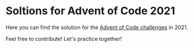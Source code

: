 # Soltions for Advent of Code 2021

Here you can find the solution for the [Advent of Code challenges](https://adventofcode.com/2021) in 2021.

Feel free to contribute! Let's practice together!
